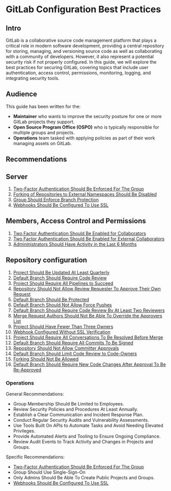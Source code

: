 # GitLab Configuration Best Practices

## Intro

GitLab is a collaborative source code management platform that plays a critical
role in modern software development, providing a central repository for
storing, managing, and versioning source code as well as collaborating with
a community of developers. However, it also represent a potential security
risk if not properly configured. In this guide, we will explore the best
practices for securing GitLab, covering topics that include user
authentication, access control, permissions, monitoring, logging,
and integrating security tools.

## Audience

This guide has been written for the:

* **Maintainer** who wants to improve the security posture for one or more
GitLab projects they support.
* **Open Source Program Office (OSPO)** who is typically responsible for
multiple groups and projects.
* **Operations** team tasked with applying policies as part of their work
managing assets on GitLab.

## Recommendations

## Server

1. [Two-Factor Authentication Should Be Enforced For The Group](group/two_factor_authentication_not_required_for_group.md)
2. [Forking of Repositories to External Namespaces Should Be Disabled](group/collaborators_can_fork_repositories_to_external_namespaces.md)
3. [Group Should Enforce Branch Protection](group/group_does_not_enforce_branch_protection_by_default.md)
4. [Webhooks Should Be Configured To Use SSL](group/organization_webhook_doesnt_require_ssl.md)

## Members, Access Control and Permissions

1. [Two Factor Authentication Should Be Enabled for Collaborators](member/two_factor_authentication_is_disabled_for_a_collaborator.md)
2. [Two Factor Authentication Should Be Enabled for External Collaborators](member/two_factor_authentication_is_disabled_for_an_external_collaborator.md)
3. [Admininistrators Should Have Activity in the Last 6 Months](member/stale_admin_found.md)

## Repository configuration

1. [Project Should Be Updated At Least Quarterly](project/project_not_maintained.md)
2. [Default Branch Should Require Code Review](project/code_review_not_required.md)
3. [Project Should Require All Pipelines to Succeed](project/requires_status_checks.md)
4. [Repository Should Not Allow Review Requester To Approve Their Own Request](project/repository_allows_review_requester_to_approve_their_own_request.md)
5. [Default Branch Should Be Protected](project/missing_default_branch_protection.md)
6. [Default Branch Should Not Allow Force Pushes](project/missing_default_branch_protection_force_push.md)
7. [Default Branch Should Require Code Review By At Least Two Reviewers](project/code_review_by_two_members_not_required.md)
8. [Merge Request Authors Should Not Be Able To Override the Approvers List](project/repository_allows_overriding_approvers.md)
9. [Project Should Have Fewer Than Three Owners](project/project_has_too_many_admins.md)
10. [Webhook Configured Without SSL Verification](project/project_webhook_doesnt_require_ssl.md)
11. [Project Should Require All Conversations To Be Resolved Before Merge](project/no_conversation_resolution.md)
12. [Default Branch Should Require All Commits To Be Signed](project/no_signed_commits.md)
13. [Repository Should Not Allow Committer Approvals](project/repository_allows_committer_approvals_policy.md)
14. [Default Branch Should Limit Code Review to Code-Owners](project/repository_require_code_owner_reviews_policy.md)
15. [Forking Should Not Be Allowed](project/forking_allowed_for_repository.md)
16. [Default Branch Should Require New Code Changes After Approval To Be Re-Approved](project/repository_dismiss_stale_reviews.md)

### Operations

General Recommendations:

* Group Membership Should Be Limited to Employees.
* Review Security Policies and Procedures At Least Annually.
* Establish a Clear Communication and Incident Response Plan.
* Conduct Regular Security Audits and Vulnerability Assessments.
* Use Tools Built On APIs to Automate Tasks and Avoid Needing Elevated Privileges.
* Provide Automated Alerts and Tooling to Ensure Ongoing Compliance.
* Review Audit Events to Track Activity and Changes in Projects and Groups.

Specific Recommendations:

* [Two-Factor Authentication Should Be Enforced For The Group](group/two_factor_authentication_not_required_for_group.md)
* Group Should Use Single-Sign-On
* Only Admins Should Be Able To Create Public Projects and Groups.
* [Webhooks Should Be Configured To Use SSL](group/organization_webhook_doesnt_require_ssl.md)
  